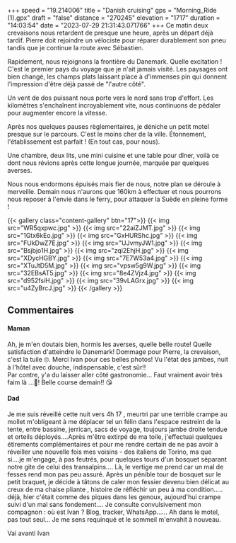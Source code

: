 +++
speed = "19.214006"
title = "Danish cruising"
gps = "Morning_Ride (1).gpx"
draft = "false"
distance = "270245"
elevation = "1717"
duration = "14:03:54"
date = "2023-07-29 21:31:43.071766"
+++
Ce matin deux crevaisons nous retardent de presque une heure, après un départ déjà tardif. Pierre doit rejoindre un vélociste pour réparer durablement son pneu tandis que je continue la route avec Sébastien. 

Rapidement, nous rejoignons la frontière du Danemark. Quelle excitation ! C'est le premier pays du voyage que je n'ait jamais visité. Les paysages ont bien changé, les champs plats laissant place à d'immenses pin qui donnent l'impression d'être déjà passé de "l'autre côté".

Un vent de dos puissant nous porte vers le nord sans trop d'effort. Les kilomètres s'enchaînent incroyablement vite, nous continuons de pédaler pour augmenter encore la vitesse. 

Après nos quelques pauses règlementaires, je déniche un petit motel presque sur le parcours. C'est le moins cher de la ville.
Étonnement, l'établissement est parfait ! (En tout cas, pour nous). 

Une chambre, deux lits, une mini cuisine et une table pour dîner, voilà ce dont nous révions après cette longue journée, marquée par quelques averses.

Nous nous endormons épuisés mais fier de nous, notre plan se déroule à merveille. Demain nous n'aurons que 160km à effectuer et nous pourrons nous reposer à l'envie dans le ferry, pour attaquer la Suède en pleine forme ! 

{{< gallery class="content-gallery" btn="17">}}
{{< img src="WR5qxpwc.jpg" >}}
{{< img src="22aiZJMT.jpg" >}}
{{< img src="1Gtx6kEo.jpg" >}}
{{< img src="GxHURShc.jpg" >}}
{{< img src="FUkDwZ7E.jpg" >}}
{{< img src="UJvmyJW1.jpg" >}}
{{< img src="Bsjbjo1H.jpg" >}}
{{< img src="zqi2EhjH.jpg" >}}
{{< img src="XDycHGBY.jpg" >}}
{{< img src="7E7W53a4.jpg" >}}
{{< img src="XTuJtD5M.jpg" >}}
{{< img src="vpsw5g9W.jpg" >}}
{{< img src="32EBsAT5.jpg" >}}
{{< img src="8e4ZVjz4.jpg" >}}
{{< img src="d952fsiH.jpg" >}}
{{< img src="39vLAGrx.jpg" >}}
{{< img src="u4ZyBrcJ.jpg" >}}
{{< /gallery >}}

## Commentaires
#### Maman
Ah, je m'en doutais bien, hormis les averses, quelle belle route! Quelle satisfaction d'atteindre le Danemark! Dommage pour Pierre, la crevaison, c'est la tuile 🙄. Merci Ivan pour ces belles photos! Vu l'état des jambes, nuit à l'hôtel avec douche, indispensable, c'est sûr!!             
Par contre, y'a du laisser aller côté gastronomie... Faut vraiment avoir très faim là ...🥴!
Belle course demain!!  😘
#### Dad
Je me suis réveillé cette nuit vers 4h 17 , meurtri par une terrible crampe au mollet m'obligeant à me déplacer tel un félin dans l'espace restreint de la tente, entre bassine, jerrican, sacs de voyage, toujours jambe droite tendue et orteils déployés....Après m'être extirpé de ma toile, j'effectuai quelques étirements complémentaires et pour me rendre certain de ne pas avoir à réveiller une nouvelle fois mes voisins - des italiens de Torino, ma que si....je m'engage, à pas feutrés,  pour quelques tours d'un bosquet séparant notre gite de celui des  transalpins....
Là, le vertige me prend car un mal de fesses rend mon pas peu assuré. Après un pénible tour de bosquet sur le petit braquet, je décide à tâtons de caler mon fessier devenu  bien délicat au creux de ma chaise pliante , histoire de réfléchir un peu à ma condition..... déjà, hier c'était comme des piques dans les genoux, aujourd'hui crampe suivi d'un mal sans fondement....
Je consulte convulsivement mon compagnon : où est Ivan ?
Blog, tracker, WhatsApp......
Ah dans le motel, pas tout seul...
Je me sens requinqué et le sommeil m'envahit à nouveau.

Vai avanti Ivan
